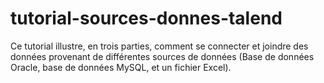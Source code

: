 # tutorial-sources-donnes-talend

Ce tutorial illustre, en trois parties, comment se connecter et joindre des données provenant de différentes sources de données (Base de données Oracle, base de données MySQL, et un fichier Excel).
